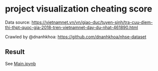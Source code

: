 # project visualization cheating score
 
Data source: https://vietnamnet.vn/vn/giao-duc/tuyen-sinh/tra-cuu-diem-thi-thpt-quoc-gia-2018-tren-vietnamnet-day-du-nhat-461890.html

Crawled by @dnanhkhoa: https://github.com/dnanhkhoa/nhse-dataset

## Result

See [Main.ipynb](Main.ipynb)
